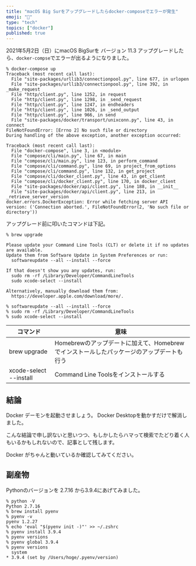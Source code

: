 ```yaml
---
title: "macOS Big Surをアップグレードしたらdocker-composeでエラーが発生"
emoji: "💬"
type: "tech"
topics: ["docker"]
published: true
---
```


2021年5月2日（日）にmacOS BigSurを バージョン 11.3 アップグレードしたら、`docker-compse`でエラーが出るようになりました。


```
% docker-compose up
Traceback (most recent call last):
  File "site-packages/urllib3/connectionpool.py", line 677, in urlopen
  File "site-packages/urllib3/connectionpool.py", line 392, in _make_request
  File "http/client.py", line 1252, in request
  File "http/client.py", line 1298, in _send_request
  File "http/client.py", line 1247, in endheaders
  File "http/client.py", line 1026, in _send_output
  File "http/client.py", line 966, in send
  File "site-packages/docker/transport/unixconn.py", line 43, in connect
FileNotFoundError: [Errno 2] No such file or directory
During handling of the above exception, another exception occurred:

Traceback (most recent call last):
  File "docker-compose", line 3, in <module>
  File "compose/cli/main.py", line 67, in main
  File "compose/cli/main.py", line 123, in perform_command
  File "compose/cli/command.py", line 69, in project_from_options
  File "compose/cli/command.py", line 132, in get_project
  File "compose/cli/docker_client.py", line 43, in get_client
  File "compose/cli/docker_client.py", line 170, in docker_client
  File "site-packages/docker/api/client.py", line 188, in __init__
  File "site-packages/docker/api/client.py", line 213, in _retrieve_server_version
docker.errors.DockerException: Error while fetching server API version: ('Connection aborted.', FileNotFoundError(2, 'No such file or directory'))
```

アップグレード前に叩いたコマンドは下記。
```
% brew upgrade

Please update your Command Line Tools (CLT) or delete it if no updates are available.
Update them from Software Update in System Preferences or run:
  softwareupdate --all --install --force

If that doesn't show you any updates, run:
  sudo rm -rf /Library/Developer/CommandLineTools
  sudo xcode-select --install

Alternatively, manually download them from:
  https://developer.apple.com/download/more/.
  
% softwareupdate --all --install --force
% sudo rm -rf /Library/Developer/CommandLineTools
% sudo xcode-select --install
```

|コマンド|意味|
| --- | --- |
|brew upgrade|Homebrewのアップデートに加えて、Homebrewでインストールしたパッケージのアップデートも行う|
|xcode-select --install|Command Line Toolsをインストールする|

## 結論

Docker デーモンを起動させましょう。
Docker Desktopを動かすだけで解消しました。

こんな結論で申し訳ないと思いつつ、もしかしたらハマって検索でたどり着く人もいるかもしれないので、記事として残します。

Docker がちゃんと動いているか確認してみてください。

## 副産物

Pythonのバージョンを 2.7.16 から3.9.4にあげてみました。
```
% python -V
Python 2.7.16
% brew install pyenv
% pyenv -v
pyenv 1.2.27
% echo 'eval "$(pyenv init -)"' >> ~/.zshrc
% pyenv install 3.9.4
% pyenv versions
% pyenv global 3.9.4
% pyenv versions
  system
* 3.9.4 (set by /Users/hoge/.pyenv/version)
```